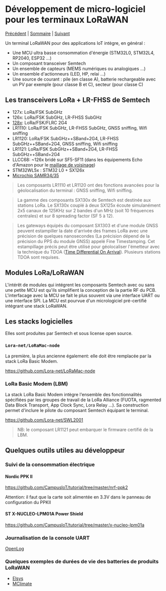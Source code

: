 # Développement de micro-logiciel pour les terminaux LoRaWAN

[Précédent](14.md) | [Sommaire](README.md) |  [Suivant](16.md)


Un terminal LoRaWAN pour des applications IoT intègre, en général :
* Une MCU ultra basse consommation d'énergie (STM32L0, STM32L4, RP2040, ESP32 ...)
* Un composant transceiver Semtech
* Un ensemble de capteurs (MEMS numériques ou analogiques ...)
* Un ensemble d'actionneurs (LED, HP, relai ...)
* Une source de courant : pile (en classe A), batterie rechargeable avec un PV par exemple (pour classe B et C), secteur (pour classe C)
 
## Les transceivers LoRa + LR-FHSS de Semtech

* 127x: LoRa/FSK SubGHz
* 126x: LoRa/FSK SubGHz, LR-FHSS SubGHz
* [128x](https://www.semtech.fr/products/wireless-rf/lora-connect/sx1280): LoRa/FSK/FLRC 2G4
* LR1110: LoRa/FSK SubGHz, LR-FHSS SubGHz, GNSS sniffing, Wifi sniffing
* LR1120: LoRa/FSK SubGHz++SBand+2G4, LR-FHSS SubGHz++SBand+2G4, GNSS sniffing, Wifi sniffing
* LR1121: LoRa/FSK SubGHz++SBand+2G4, LR-FHSS SubGHz++SBand+2G4
* LLCC68: ~126x bridé sur SF5-SF11 (dans les équipements Echo d'Amazon pour le [maillage de voisinage](https://info.semtech.com/sidewalk))
* STM32WL5x : STM32 L0 + SX126x
* [Microchip SAMR34/35](https://www.microchip.com/en-us/products/wireless-connectivity/sub-ghz/lora/sam-r34-r35)

> Les composants LR1110 et LR1120 ont des fonctions avancées pour la géolocalisation du terminal : GNSS sniffing, Wifi sniffing.

> La gamme des composants SX130x de Semtech est destinée aux stations LoRa. Le SX130x couplé à deux SX125x écoute simulanément 2x5 canaux de 125KHz sur 2 bandes d'un MHz (soit 10 fréquences centrales) et sur 8 spreading factor (SF 5 à 12).

> Les gateways équipés du composant SX1303 et d'une module GNSS peuvent estampiller la date d'arrivée des frames LoRa avec une précision de quelques nanosecondes (La précision dépend de la précision du PPS du module GNSS) appelé Fine Timestamping. Cet estampillage précis peut être utilisé pour géolocaliser l'émetteur avec la technique du TDOA ([Time Differential On Arrival](https://learn.semtech.com/mod/page/view.php?id=113)). Plusieurs stations TDOA sont requises. 

## Modules LoRa/LoRaWAN

L'intérêt de modules qui intégrent les composants Semtech avec ou sans une petite MCU est qu'ils simplifient la conception de la partie RF du PCB. L'interfacage avec la MCU se fait le plus souvent via une interface UART ou une interface SPI. La MCU est pourvue d'un micrologiciel pré-certifié intégrant une stack LoRaWAN.

## Les stacks logicielles

Elles sont produites par Semtech et sous license open source.

### `Lora-net/LoRaMac-node`

La première, la plus ancienne également: elle doit être remplacée par la stack LoRa Basic Modem.

https://github.com/Lora-net/LoRaMac-node

### LoRa Basic Modem (LBM)

La stack LoRa Basic Modem intègre l'ensemble des fonctionnalités spécifiées par les groupes de travail de la LoRa Alliance (FUOTA, ragmented Data Block Transport, App Clock Sync, Lora Relay ...). Sa construction permet d'inclure le pilote du composant Semtech équipant le terminal.

https://github.com/Lora-net/SWL2001

> NB: le composant LR1121 peut embarquer le firmware certifié de la LBM.

## Quelques outils utiles au développeur

### Suivi de la consommation électrique

#### Nordic PPK II

https://github.com/CampusIoT/tutorial/tree/master/nrf-ppk2

Attention: il faut que la carte soit alimentée en 3.3V dans le panneau de configuration du PPKII

#### ST X-NUCLEO-LPM01A Power Shield

https://github.com/CampusIoT/tutorial/tree/master/x-nucleo-lpm01a

### Journalisation de la console UART

[OpenLog](https://github.com/CampusIoT/tutorial/tree/master/openlog)

### Quelques exemples de durées de vie des batteries de produits LoRaWAN

* [Elsys](https://www.elsys.se/en/battery-life-calculator/)
* [MClimate](https://mclimate.eu/pages/lorawan-battery-calculator)
